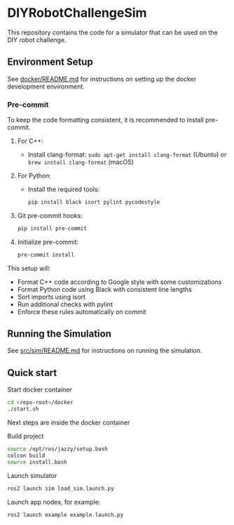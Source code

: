 # DIYRobotChallengeSim
This repository contains the code for a simulator that can be used on the DIY robot challenge.

## Environment Setup
See [docker/README.md](docker/README.md) for instructions on setting up the docker development environment.

### Pre-commit
To keep the code formatting consistent, it is recommended to install pre-commit.

1. For C++:
   - Install clang-format: `sudo apt-get install clang-format` (Ubuntu) or `brew install clang-format` (macOS)

2. For Python:
   - Install the required tools:
     ```bash
     pip install black isort pylint pycodestyle
     ```

3. Git pre-commit hooks:
   ```bash
   pip install pre-commit
   ```

4. Initialize pre-commit:
   ```bash
   pre-commit install
   ```

This setup will:
- Format C++ code according to Google style with some customizations
- Format Python code using Black with consistent line lengths
- Sort imports using isort
- Run additional checks with pylint
- Enforce these rules automatically on commit

## Running the Simulation
See [src/sim/README.md](src/sim/README.md) for instructions on running the simulation.


## Quick start
Start docker container
```bash
cd <repo-root>/docker
./start.sh
```
Next steps are inside the docker container

Build project
```bash
source /opt/ros/jazzy/setup.bash
colcon build
source install.bash
```

Launch simulator
```bash
ros2 launch sim load_sim.launch.py
```

Launch app nodes, for example:
```bash
ros2 launch example example.launch.py
```
